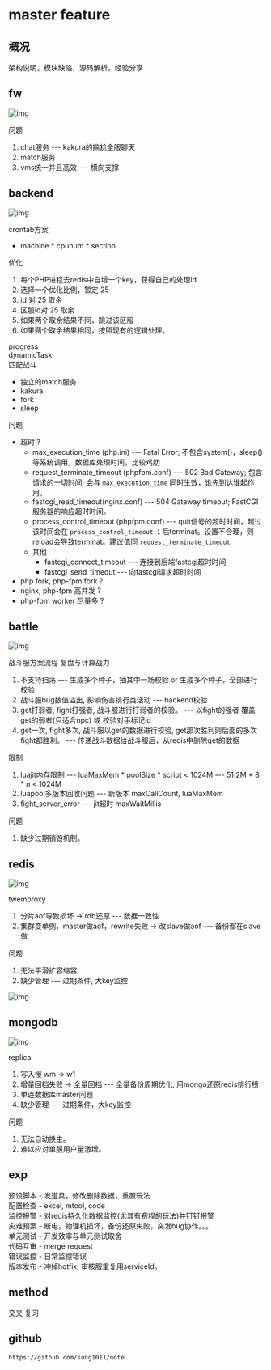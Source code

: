 # master feature

## 概况

架构说明，模块缺陷，源码解析，经验分享

## fw

![img](master-fw.png)

问题

1. chat服务 --- kakura的尴尬全服聊天
2. match服务
3. vms统一并且高效 --- 横向支撑

## backend

![img](master-cron.png)

crontab方案  

- machine \* cpunum * section

优化

1. 每个PHP进程去redis中自增一个key，获得自己的处理id
2. 选择一个优化比例，暂定 25
3. id 对 25 取余
4. 区服id对 25 取余
5. 如果两个取余结果不同，跳过该区服
6. 如果两个取余结果相同，按照现有的逻辑处理。

progress  
dynamicTask  
匹配战斗  

- 独立的match服务
- kakura
- fork
- sleep

问题

- 超时 ?
  - max_execution_time (php.ini) --- Fatal Error; 不包含system()，sleep()等系统调用，数据库处理时间，比较鸡肋
  - request_terminate_timeout (phpfpm.conf) --- 502 Bad Gateway; 包含请求的一切时间; 会与 `max_execution_time` 同时生效，谁先到达谁起作用。
  - fastcgi_read_timeout(nginx.conf) --- 504 Gateway timeout; FastCGI服务器的响应超时时间。
  - process_control_timeout (phpfpm.conf) --- quit信号的超时时间，超过该时间会在 `process_control_timeout+1` 后terminat。设置不合理，则reload会导致terminat。建议值同 `request_terminate_timeout`
  - 其他
    - fastcgi_connect_timeout --- 连接到后端fastcgi超时时间
    - fastcgi_send_timeout --- 向fastcgi请求超时时间
- php fork, php-fpm fork ?
- nginx, php-fpm 高并发 ?
- php-fpm worker 尽量多 ?

## battle

![img](master-abaddon.png)

战斗服方案流程 复盘与计算战力

1. 不支持扫荡 --- 生成多个种子，抽其中一场校验 or 生成多个种子，全部进行校验
2. 战斗服bug数值溢出, 影响伤害排行类活动 --- backend校验
3. get打弱者, fight打强者, 战斗服进行打弱者的校验。 --- 以fight的强者 覆盖 get的弱者(只适合npc) 或 校验对手标记id
4. get一次, fight多次, 战斗服以get的数据进行校验, get那次胜利则后面的多次fight都胜利。 --- 传递战斗数据给战斗服后，从redis中删除get的数据

限制

1. luajit内存限制 --- luaMaxMem \* poolSize * script < 1024M  --- 51.2M * 8 * n < 1024M
2. luapool多版本回收问题 --- 新版本 maxCallCount, luaMaxMem
3. fight_server_error --- jit超时 maxWaitMillis

问题

1. 缺少过期销毁机制。

## redis

![img](master-twemproxy.png)  

twemproxy  

1. 分片aof导致损坏 -> rdb还原 --- 数据一致性  
2. 集群变单例，master做aof，rewrite失败 -> 改slave做aof --- 备份都在slave做  

问题

1. 无法平滑扩容缩容
2. 缺少管理 --- 过期条件, 大key监控

![img](master-codis.png)

## mongodb

![img](master-mongodb-replica.png)  

replica  

1. 写入慢 wm -> w1  
2. 增量回档失败 -> 全量回档 --- 全量备份周期优化, 用mongo还原redis排行榜  
3. 单连数据库master问题  
4. 缺少管理 --- 过期条件，大key监控

问题

1. 无法自动换主。
2. 难以应对单服用户量激增。

## exp

预设脚本 - 发道具，修改删除数据，重置玩法  
配置检查 - excel, mtool, code  
监控报警 - 对redis持久化数据监控(尤其有赛程的玩法)并钉钉报警  
灾难预案 - 断电，物理机损坏，备份还原失败，突发bug协作。。。  
单元测试 - 开发效率与单元测试取舍  
代码互审 - merge request  
错误监控 - 日常监控错误  
版本发布 - 冲掉hotfix, 审核服重复用serviceId。

## method

交叉
复习

## github

`https://github.com/sung1011/note`
